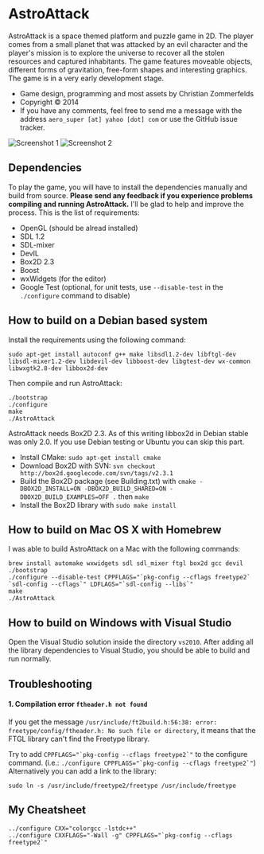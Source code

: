 AstroAttack
===========

AstroAttack is a space themed platform and puzzle game in 2D. The player comes from a small planet that was attacked by an evil character and the player's mission is to explore the universe to recover all the stolen resources and captured inhabitants. The game features moveable objects, different forms of gravitation, free-form shapes and interesting graphics. The game is in a very early development stage.

* Game design, programming and most assets by Christian Zommerfelds
* Copyright © 2014
* If you have any comments, feel free to send me a message with the address `aero_super [at] yahoo [dot] com` or use the GitHub issue tracker.

![Screenshot 1](https://raw.github.com/aero-z/astroattack/gh-pages/images/screenshot1.png)
![Screenshot 2](https://raw.github.com/aero-z/astroattack/gh-pages/images/screenshot2.png)

Dependencies
------------

To play the game, you will have to install the dependencies manually and build from source. **Please send any feedback if you experience problems compiling and running AstroAttack.** I'll be glad to help and improve the process. This is the list of requirements:

* OpenGL (should be alread installed)
* SDL 1.2
* SDL-mixer
* DevIL
* Box2D 2.3
* Boost
* wxWidgets (for the editor)
* Google Test (optional, for unit tests, use `--disable-test` in the `./configure` command to disable)


How to build on a Debian based system
-------------------------------------

Install the requirements using the following command:

```
sudo apt-get install autoconf g++ make libsdl1.2-dev libftgl-dev libsdl-mixer1.2-dev libdevil-dev libboost-dev libgtest-dev wx-common libwxgtk2.8-dev libbox2d-dev
```

Then compile and run AstroAttack:

```
./bootstrap
./configure
make
./AstroAttack
```

AstroAttack needs Box2D 2.3. As of this writing libbox2d in Debian stable was only 2.0. If you use Debian testing or Ubuntu you can skip this part.

* Install CMake: `sudo apt-get install cmake`
* Download Box2D with SVN: `svn checkout http://box2d.googlecode.com/svn/tags/v2.3.1` 
* Build the Box2D package (see Building.txt) with `cmake -DBOX2D_INSTALL=ON -DBOX2D_BUILD_SHARED=ON -DBOX2D_BUILD_EXAMPLES=OFF .` then `make`
* Install the Box2D library with `sudo make install`


How to build on Mac OS X with Homebrew
--------------------------------------

I was able to build AstroAttack on a Mac with the following commands:

```
brew install automake wxwidgets sdl sdl_mixer ftgl box2d gcc devil
./bootstrap
./configure --disable-test CPPFLAGS="`pkg-config --cflags freetype2` `sdl-config --cflags`" LDFLAGS="`sdl-config --libs`"
make
./AstroAttack
```


How to build on Windows with Visual Studio
------------------------------------------

Open the Visual Studio solution inside the directory `vs2010`. After adding all the library dependencies to Visual Studio, you should be able to build and run normally.


Troubleshooting
---------------

#### 1. Compilation error `ftheader.h not found`

If you get the message `/usr/include/ft2build.h:56:38: error: freetype/config/ftheader.h: No such file or directory`, it means that the FTGL library can't find the Freetype library.

Try to add ```CPPFLAGS="`pkg-config --cflags freetype2`"``` to the configure command.
(i.e.: ```./configure CPPFLAGS="`pkg-config --cflags freetype2`"```)
Alternatively you can add a link to the library:

`sudo ln -s /usr/include/freetype2/freetype /usr/include/freetype`


My Cheatsheet
-------------

```
../configure CXX="colorgcc -lstdc++"
../configure CXXFLAGS="-Wall -g" CPPFLAGS="`pkg-config --cflags freetype2`"
```

